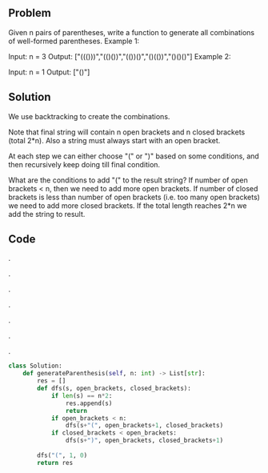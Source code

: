 ## Problem

Given n pairs of parentheses, write a function to generate all combinations of well-formed parentheses.
Example 1:

Input: n = 3
Output: ["((()))","(()())","(())()","()(())","()()()"]
Example 2:

Input: n = 1
Output: ["()"]
 

## Solution

We use backtracking to create the combinations.

Note that final string will contain n open brackets and n closed brackets (total 2*n). Also a string must always start with an open bracket.

At each step we can either choose "(" or ")" based on some conditions, and then recursively keep doing till final condition.

What are the conditions to add "(" to the result string? If number of open brackets < n, then we need to add more open brackets. If number of closed brackets is less than number of open brackets (i.e. too many open brackets) we need to add more closed brackets. If the total length reaches 2*n we add the string to result.

## Code



.


.

.


.


.

.


.
```python
class Solution:
    def generateParenthesis(self, n: int) -> List[str]:
        res = []
        def dfs(s, open_brackets, closed_brackets):
            if len(s) == n*2:
                res.append(s)
                return
            if open_brackets < n:
                dfs(s+"(", open_brackets+1, closed_brackets)
            if closed_brackets < open_brackets:
                dfs(s+")", open_brackets, closed_brackets+1)
        
        dfs("(", 1, 0)
        return res
```